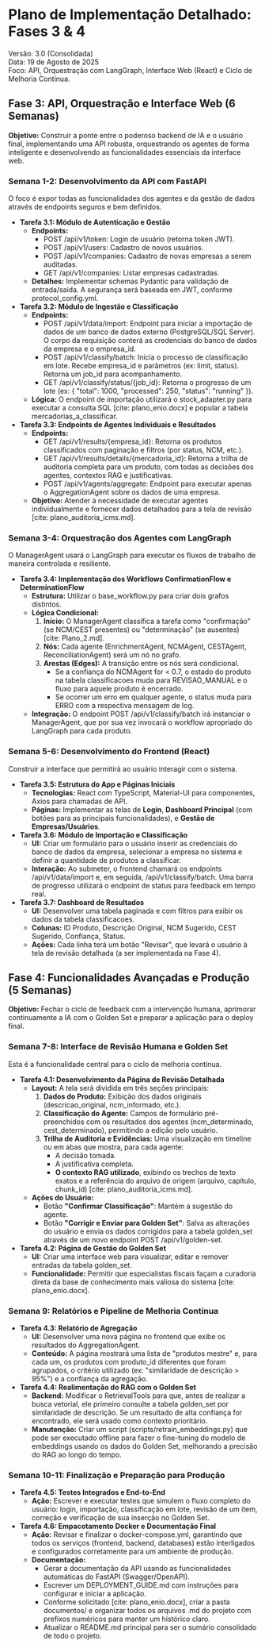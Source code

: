 # **Plano de Implementação Detalhado: Fases 3 & 4**

Versão: 3.0 (Consolidada)  
Data: 19 de Agosto de 2025  
Foco: API, Orquestração com LangGraph, Interface Web (React) e Ciclo de Melhoria Contínua.

## **Fase 3: API, Orquestração e Interface Web (6 Semanas)**

**Objetivo:** Construir a ponte entre o poderoso backend de IA e o usuário final, implementando uma API robusta, orquestrando os agentes de forma inteligente e desenvolvendo as funcionalidades essenciais da interface web.

### **Semana 1-2: Desenvolvimento da API com FastAPI**

O foco é expor todas as funcionalidades dos agentes e da gestão de dados através de endpoints seguros e bem definidos.

* **Tarefa 3.1: Módulo de Autenticação e Gestão**  
  * **Endpoints:**  
    * POST /api/v1/token: Login de usuário (retorna token JWT).  
    * POST /api/v1/users: Cadastro de novos usuários.  
    * POST /api/v1/companies: Cadastro de novas empresas a serem auditadas.  
    * GET /api/v1/companies: Listar empresas cadastradas.  
  * **Detalhes:** Implementar schemas Pydantic para validação de entrada/saída. A segurança será baseada em JWT, conforme protocol\_config.yml.  
* **Tarefa 3.2: Módulo de Ingestão e Classificação**  
  * **Endpoints:**  
    * POST /api/v1/data/import: Endpoint para iniciar a importação de dados de um banco de dados externo (PostgreSQL/SQL Server). O corpo da requisição conterá as credenciais do banco de dados da empresa e o empresa\_id.  
    * POST /api/v1/classify/batch: Inicia o processo de classificação em lote. Recebe empresa\_id e parâmetros (ex: limit, status). Retorna um job\_id para acompanhamento.  
    * GET /api/v1/classify/status/{job\_id}: Retorna o progresso de um lote (ex: { "total": 1000, "processed": 250, "status": "running" }).  
  * **Lógica:** O endpoint de importação utilizará o stock\_adapter.py para executar a consulta SQL \[cite: plano\_enio.docx\] e popular a tabela mercadorias\_a\_classificar.  
* **Tarefa 3.3: Endpoints de Agentes Individuais e Resultados**  
  * **Endpoints:**  
    * GET /api/v1/results/{empresa\_id}: Retorna os produtos classificados com paginação e filtros (por status, NCM, etc.).  
    * GET /api/v1/results/details/{mercadoria\_id}: Retorna a trilha de auditoria completa para um produto, com todas as decisões dos agentes, contextos RAG e justificativas.  
    * POST /api/v1/agents/aggregate: Endpoint para executar apenas o AggregationAgent sobre os dados de uma empresa.  
  * **Objetivo:** Atender à necessidade de executar agentes individualmente e fornecer dados detalhados para a tela de revisão \[cite: plano\_auditoria\_icms.md\].

### **Semana 3-4: Orquestração dos Agentes com LangGraph**

O ManagerAgent usará o LangGraph para executar os fluxos de trabalho de maneira controlada e resiliente.

* **Tarefa 3.4: Implementação dos Workflows ConfirmationFlow e DeterminationFlow**  
  * **Estrutura:** Utilizar o base\_workflow.py para criar dois grafos distintos.  
  * **Lógica Condicional:**  
    1. **Início:** O ManagerAgent classifica a tarefa como "confirmação" (se NCM/CEST presentes) ou "determinação" (se ausentes) \[cite: Plano\_2.md\].  
    2. **Nós:** Cada agente (EnrichmentAgent, NCMAgent, CESTAgent, ReconciliationAgent) será um nó no grafo.  
    3. **Arestas (Edges):** A transição entre os nós será condicional.  
       * Se a confiança do NCMAgent for \< 0.7, o estado do produto na tabela classificacoes muda para REVISAO\_MANUAL e o fluxo para aquele produto é encerrado.  
       * Se ocorrer um erro em qualquer agente, o status muda para ERRO com a respectiva mensagem de log.  
  * **Integração:** O endpoint POST /api/v1/classify/batch irá instanciar o ManagerAgent, que por sua vez invocará o workflow apropriado do LangGraph para cada produto.

### **Semana 5-6: Desenvolvimento do Frontend (React)**

Construir a interface que permitirá ao usuário interagir com o sistema.

* **Tarefa 3.5: Estrutura do App e Páginas Iniciais**  
  * **Tecnologias:** React com TypeScript, Material-UI para componentes, Axios para chamadas de API.  
  * **Páginas:** Implementar as telas de **Login**, **Dashboard Principal** (com botões para as principais funcionalidades), e **Gestão de Empresas/Usuários**.  
* **Tarefa 3.6: Módulo de Importação e Classificação**  
  * **UI:** Criar um formulário para o usuário inserir as credenciais do banco de dados da empresa, selecionar a empresa no sistema e definir a quantidade de produtos a classificar.  
  * **Interação:** Ao submeter, o frontend chamará os endpoints /api/v1/data/import e, em seguida, /api/v1/classify/batch. Uma barra de progresso utilizará o endpoint de status para feedback em tempo real.  
* **Tarefa 3.7: Dashboard de Resultados**  
  * **UI:** Desenvolver uma tabela paginada e com filtros para exibir os dados da tabela classificacoes.  
  * **Colunas:** ID Produto, Descrição Original, NCM Sugerido, CEST Sugerido, Confiança, Status.  
  * **Ações:** Cada linha terá um botão "Revisar", que levará o usuário à tela de revisão detalhada (a ser implementada na Fase 4).

## **Fase 4: Funcionalidades Avançadas e Produção (5 Semanas)**

**Objetivo:** Fechar o ciclo de feedback com a intervenção humana, aprimorar continuamente a IA com o Golden Set e preparar a aplicação para o deploy final.

### **Semana 7-8: Interface de Revisão Humana e Golden Set**

Esta é a funcionalidade central para o ciclo de melhoria contínua.

* **Tarefa 4.1: Desenvolvimento da Página de Revisão Detalhada**  
  * **Layout:** A tela será dividida em três seções principais:  
    1. **Dados do Produto:** Exibição dos dados originais (descricao\_original, ncm\_informado, etc.).  
    2. **Classificação do Agente:** Campos de formulário pré-preenchidos com os resultados dos agentes (ncm\_determinado, cest\_determinado), permitindo a edição pelo usuário.  
    3. **Trilha de Auditoria e Evidências:** Uma visualização em timeline ou em abas que mostra, para cada agente:  
       * A decisão tomada.  
       * A justificativa completa.  
       * **O contexto RAG utilizado**, exibindo os trechos de texto exatos e a referência do arquivo de origem (arquivo, capitulo, chunk\_id) \[cite: plano\_auditoria\_icms.md\].  
  * **Ações do Usuário:**  
    * Botão **"Confirmar Classificação"**: Mantém a sugestão do agente.  
    * Botão **"Corrigir e Enviar para Golden Set"**: Salva as alterações do usuário e envia os dados corrigidos para a tabela golden\_set através de um novo endpoint POST /api/v1/golden-set.  
* **Tarefa 4.2: Página de Gestão do Golden Set**  
  * **UI:** Criar uma interface web para visualizar, editar e remover entradas da tabela golden\_set.  
  * **Funcionalidade:** Permitir que especialistas fiscais façam a curadoria direta da base de conhecimento mais valiosa do sistema \[cite: plano\_enio.docx\].

### **Semana 9: Relatórios e Pipeline de Melhoria Contínua**

* **Tarefa 4.3: Relatório de Agregação**  
  * **UI:** Desenvolver uma nova página no frontend que exibe os resultados do AggregationAgent.  
  * **Conteúdo:** A página mostrará uma lista de "produtos mestre" e, para cada um, os produtos com produto\_id diferentes que foram agrupados, o critério utilizado (ex: "similaridade de descrição \> 95%") e a confiança da agregação.  
* **Tarefa 4.4: Realimentação do RAG com o Golden Set**  
  * **Backend:** Modificar o RetrievalTools para que, antes de realizar a busca vetorial, ele primeiro consulte a tabela golden\_set por similaridade de descrição. Se um resultado de alta confiança for encontrado, ele será usado como contexto prioritário.  
  * **Manutenção:** Criar um script (scripts/retrain\_embeddings.py) que pode ser executado offline para fazer o fine-tuning do modelo de embeddings usando os dados do Golden Set, melhorando a precisão do RAG ao longo do tempo.

### **Semana 10-11: Finalização e Preparação para Produção**

* **Tarefa 4.5: Testes Integrados e End-to-End**  
  * **Ação:** Escrever e executar testes que simulem o fluxo completo do usuário: login, importação, classificação em lote, revisão de um item, correção e verificação de sua inserção no Golden Set.  
* **Tarefa 4.6: Empacotamento Docker e Documentação Final**  
  * **Ação:** Revisar e finalizar o docker-compose.yml, garantindo que todos os serviços (frontend, backend, databases) estão interligados e configurados corretamente para um ambiente de produção.  
  * **Documentação:**  
    * Gerar a documentação da API usando as funcionalidades automáticas do FastAPI (Swagger/OpenAPI).  
    * Escrever um DEPLOYMENT\_GUIDE.md com instruções para configurar e iniciar a aplicação.  
    * Conforme solicitado \[cite: plano\_enio.docx\], criar a pasta documentos/ e organizar todos os arquivos .md do projeto com prefixos numéricos para manter um histórico claro.  
    * Atualizar o README.md principal para ser o sumário consolidado de todo o projeto.